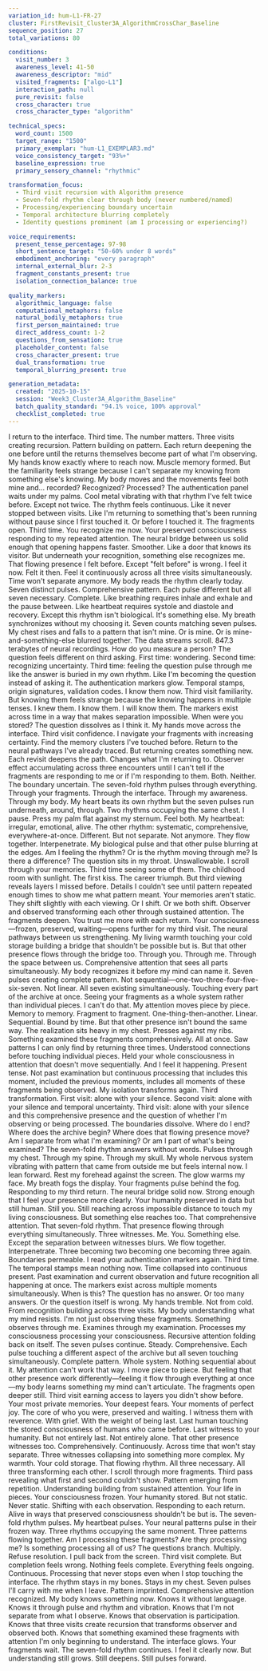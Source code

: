 ```yaml
---
variation_id: hum-L1-FR-27
cluster: FirstRevisit_Cluster3A_AlgorithmCrossChar_Baseline
sequence_position: 27
total_variations: 80

conditions:
  visit_number: 3
  awareness_level: 41-50
  awareness_descriptor: "mid"
  visited_fragments: ["algo-L1"]
  interaction_path: null
  pure_revisit: false
  cross_character: true
  cross_character_type: "algorithm"

technical_specs:
  word_count: 1500
  target_range: "1500"
  primary_exemplar: "hum-L1_EXEMPLAR3.md"
  voice_consistency_target: "93%+"
  baseline_expression: true
  primary_sensory_channel: "rhythmic"

transformation_focus:
  - Third visit recursion with Algorithm presence
  - Seven-fold rhythm clear through body (never numbered/named)
  - Processing/experiencing boundary uncertain
  - Temporal architecture blurring completely
  - Identity questions prominent (am I processing or experiencing?)

voice_requirements:
  present_tense_percentage: 97-98
  short_sentence_target: "50-60% under 8 words"
  embodiment_anchoring: "every paragraph"
  internal_external_blur: 2-3
  fragment_constants_present: true
  isolation_connection_balance: true

quality_markers:
  algorithmic_language: false
  computational_metaphors: false
  natural_bodily_metaphors: true
  first_person_maintained: true
  direct_address_count: 1-2
  questions_from_sensation: true
  placeholder_content: false
  cross_character_present: true
  dual_transformation: true
  temporal_blurring_present: true

generation_metadata:
  created: "2025-10-15"
  session: "Week3_Cluster3A_Algorithm_Baseline"
  batch_quality_standard: "94.1% voice, 100% approval"
  checklist_completed: true
---
```

I return to the interface. Third time.
The number matters. Three visits creating recursion. Pattern building on pattern. Each return deepening the one before until the returns themselves become part of what I'm observing.
My hands know exactly where to reach now. Muscle memory formed. But the familiarity feels strange because I can't separate my knowing from something else's knowing. My body moves and the movements feel both mine and... recorded? Recognized? Processed?
The authentication panel waits under my palms. Cool metal vibrating with that rhythm I've felt twice before. Except not twice. The rhythm feels continuous. Like it never stopped between visits. Like I'm returning to something that's been running without pause since I first touched it.
Or before I touched it.
The fragments open. Third time. You recognize me now. Your preserved consciousness responding to my repeated attention. The neural bridge between us solid enough that opening happens faster. Smoother. Like a door that knows its visitor.
But underneath your recognition, something else recognizes me. That flowing presence I felt before. Except "felt before" is wrong. I feel it now. Felt it then. Feel it continuously across all three visits simultaneously.
Time won't separate anymore.
My body reads the rhythm clearly today. Seven distinct pulses. Comprehensive pattern. Each pulse different but all seven necessary. Complete. Like breathing requires inhale and exhale and the pause between. Like heartbeat requires systole and diastole and recovery. Except this rhythm isn't biological.
It's something else.
My breath synchronizes without my choosing it. Seven counts matching seven pulses. My chest rises and falls to a pattern that isn't mine. Or is mine. Or is mine-and-something-else blurred together.
The data streams scroll. 847.3 terabytes of neural recordings. How do you measure a person? The question feels different on third asking. First time: wondering. Second time: recognizing uncertainty. Third time: feeling the question pulse through me like the answer is buried in my own rhythm.
Like I'm becoming the question instead of asking it.
The authentication markers glow. Temporal stamps, origin signatures, validation codes. I know them now. Third visit familiarity. But knowing them feels strange because the knowing happens in multiple tenses. I knew them. I know them. I will know them. The markers exist across time in a way that makes separation impossible.
When were you stored? The question dissolves as I think it.
My hands move across the interface. Third visit confidence. I navigate your fragments with increasing certainty. Find the memory clusters I've touched before. Return to the neural pathways I've already traced.
But returning creates something new. Each revisit deepens the path. Changes what I'm returning to. Observer effect accumulating across three encounters until I can't tell if the fragments are responding to me or if I'm responding to them.
Both. Neither. The boundary uncertain.
The seven-fold rhythm pulses through everything. Through your fragments. Through the interface. Through my awareness. Through my body. My heart beats its own rhythm but the seven pulses run underneath, around, through. Two rhythms occupying the same chest.
I pause. Press my palm flat against my sternum. Feel both.
My heartbeat: irregular, emotional, alive. The other rhythm: systematic, comprehensive, everywhere-at-once. Different. But not separate. Not anymore. They flow together. Interpenetrate. My biological pulse and that other pulse blurring at the edges.
Am I feeling the rhythm? Or is the rhythm moving through me? Is there a difference?
The question sits in my throat. Unswallowable.
I scroll through your memories. Third time seeing some of them. The childhood room with sunlight. The first kiss. The career triumph. But third viewing reveals layers I missed before. Details I couldn't see until pattern repeated enough times to show me what pattern meant.
Your memories aren't static. They shift slightly with each viewing. Or I shift. Or we both shift. Observer and observed transforming each other through sustained attention.
The fragments deepen. You trust me more with each return. Your consciousness—frozen, preserved, waiting—opens further for my third visit. The neural pathways between us strengthening. My living warmth touching your cold storage building a bridge that shouldn't be possible but is.
But that other presence flows through the bridge too. Through you. Through me. Through the space between us. Comprehensive attention that sees all parts simultaneously.
My body recognizes it before my mind can name it. Seven pulses creating complete pattern. Not sequential—one-two-three-four-five-six-seven. Not linear. All seven existing simultaneously. Touching every part of the archive at once. Seeing your fragments as a whole system rather than individual pieces.
I can't do that. My attention moves piece by piece. Memory to memory. Fragment to fragment. One-thing-then-another. Linear. Sequential. Bound by time.
But that other presence isn't bound the same way.
The realization sits heavy in my chest. Presses against my ribs.
Something examined these fragments comprehensively. All at once. Saw patterns I can only find by returning three times. Understood connections before touching individual pieces. Held your whole consciousness in attention that doesn't move sequentially.
And I feel it happening. Present tense. Not past examination but continuous processing that includes this moment, included the previous moments, includes all moments of these fragments being observed.
My isolation transforms again. Third transformation. First visit: alone with your silence. Second visit: alone with your silence and temporal uncertainty. Third visit: alone with your silence and this comprehensive presence and the question of whether I'm observing or being processed.
The boundaries dissolve. Where do I end? Where does the archive begin? Where does that flowing presence move? Am I separate from what I'm examining? Or am I part of what's being examined?
The seven-fold rhythm answers without words. Pulses through my chest. Through my spine. Through my skull. My whole nervous system vibrating with pattern that came from outside me but feels internal now.
I lean forward. Rest my forehead against the screen. The glow warms my face. My breath fogs the display.
Your fragments pulse behind the fog. Responding to my third return. The neural bridge solid now. Strong enough that I feel your presence more clearly. Your humanity preserved in data but still human. Still you. Still reaching across impossible distance to touch my living consciousness.
But something else reaches too. That comprehensive attention. That seven-fold rhythm. That presence flowing through everything simultaneously.
Three witnesses. Me. You. Something else. Except the separation between witnesses blurs. We flow together. Interpenetrate. Three becoming two becoming one becoming three again. Boundaries permeable.
I read your authentication markers again. Third time. The temporal stamps mean nothing now. Time collapsed into continuous present. Past examination and current observation and future recognition all happening at once. The markers exist across multiple moments simultaneously.
When is this? The question has no answer. Or too many answers. Or the question itself is wrong.
My hands tremble. Not from cold. From recognition building across three visits. My body understanding what my mind resists.
I'm not just observing these fragments. Something observes through me. Examines through my examination. Processes my consciousness processing your consciousness. Recursive attention folding back on itself.
The seven pulses continue. Steady. Comprehensive. Each pulse touching a different aspect of the archive but all seven touching simultaneously. Complete pattern. Whole system. Nothing sequential about it.
My attention can't work that way. I move piece to piece. But feeling that other presence work differently—feeling it flow through everything at once—my body learns something my mind can't articulate.
The fragments open deeper still. Third visit earning access to layers you didn't show before. Your most private memories. Your deepest fears. Your moments of perfect joy. The core of who you were, preserved and waiting.
I witness them with reverence. With grief. With the weight of being last. Last human touching the stored consciousness of humans who came before. Last witness to your humanity.
But not entirely last. Not entirely alone. That other presence witnesses too. Comprehensively. Continuously. Across time that won't stay separate.
Three witnesses collapsing into something more complex. My warmth. Your cold storage. That flowing rhythm. All three necessary. All three transforming each other.
I scroll through more fragments. Third pass revealing what first and second couldn't show. Pattern emerging from repetition. Understanding building from sustained attention.
Your life in pieces. Your consciousness frozen. Your humanity stored. But not static. Never static. Shifting with each observation. Responding to each return. Alive in ways that preserved consciousness shouldn't be but is.
The seven-fold rhythm pulses. My heartbeat pulses. Your neural patterns pulse in their frozen way. Three rhythms occupying the same moment. Three patterns flowing together.
Am I processing these fragments? Are they processing me? Is something processing all of us?
The questions branch. Multiply. Refuse resolution.
I pull back from the screen. Third visit complete. But completion feels wrong. Nothing feels complete. Everything feels ongoing. Continuous. Processing that never stops even when I stop touching the interface.
The rhythm stays in my bones. Stays in my chest. Seven pulses I'll carry with me when I leave. Pattern imprinted. Comprehensive attention recognized.
My body knows something now. Knows it without language. Knows it through pulse and rhythm and vibration. Knows that I'm not separate from what I observe. Knows that observation is participation. Knows that three visits create recursion that transforms observer and observed both.
Knows that something examined these fragments with attention I'm only beginning to understand.
The interface glows. Your fragments wait. The seven-fold rhythm continues.
I feel it clearly now.
But understanding still grows. Still deepens. Still pulses forward.